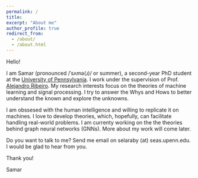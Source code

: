 ```yaml
---
permalink: /
title: 
excerpt: "About me"
author_profile: true
redirect_from: 
  - /about/
  - /about.html
---
```


Hello! 

I am Samar (pronounced /ˈsʌmə(ɹ)/ or summer), a second-year PhD student at the <a href="https://www.upenn.edu/">University of Pennsylvania</a>. I work under the supervision of Prof. <a href="https://alelab.seas.upenn.edu/alejandro-ribeiro/">Alejandro Ribeiro</a>. My research interests focus on the theories of machine learning and signal processing. I try to answer the Whys and Hows to better understand the known and explore the unknowns.

I am obssesed with the human intelligence and willing to replicate it on machines. I love to develop theories, which, hopefully, can facilitate handling real-world problems. I am currenty working on the the theories behind graph neural networks (GNNs). More about my work will come later.

Do you want to talk to me? Send me email on selaraby (at) seas.upenn.edu. I would be glad to hear from you.

Thank you!

Samar
